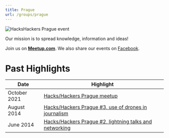 ```yaml
---
title: Prague
url: /groups/prague
---
```


![HacksHackers Prague event](https://secure.meetupstatic.com/photos/event/d/1/8/0/highres_353813632.jpeg)

Our mission is to spread knowledge, information and ideas!

Join us on **[Meetup.com](https://www.meetup.com/Hacks-Hackers-Praha/)**. We also share our events on [Facebook](https://www.facebook.com/hackshackersprague/).

# Past Highlights

| **Date**  | **Highlight** |  
|-----------|---------------|  
| October 2021 | [Hacks/Hackers Prague meetup](https://www.meetup.com/Hacks-Hackers-Praha/events/281631292/)
| August 2014 | [Hacks/Hackers Prague #3, use of drones in journalism](https://www.meetup.com/Hacks-Hackers-Praha/events/196564372/) |
| June 2014 | [Hacks/Hackers Prague #2, lightning talks and networking](https://www.meetup.com/Hacks-Hackers-Praha/events/179186722/) |
